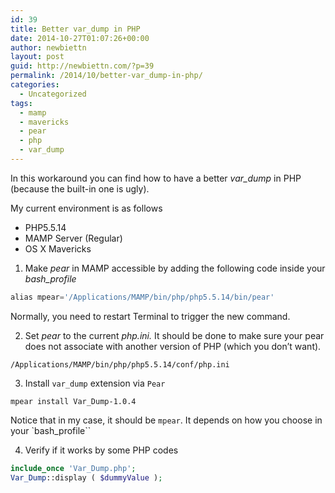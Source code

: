 ```yaml
---
id: 39
title: Better var_dump in PHP
date: 2014-10-27T01:07:26+00:00
author: newbiettn
layout: post
guid: http://newbiettn.com/?p=39
permalink: /2014/10/better-var_dump-in-php/
categories:
  - Uncategorized
tags:
  - mamp
  - mavericks
  - pear
  - php
  - var_dump
---
```

In this workaround you can find how to have a better _var_dump_ in PHP (because the built-in one is ugly).

My current environment is as follows

  * PHP5.5.14
  * MAMP Server (Regular)
  * OS X Mavericks

1. Make _pear_ in MAMP accessible by adding the following code inside your _bash_profile_

``` php
alias mpear='/Applications/MAMP/bin/php/php5.5.14/bin/pear'
```

Normally, you need to restart Terminal to trigger the new command.

2. Set _pear_ to the current _php.ini._ It should be done to make sure your pear does not associate with another version of PHP (which you don&#8217;t want).

```
/Applications/MAMP/bin/php/php5.5.14/conf/php.ini
```

3. Install `var_dump` extension via `Pear`

```
mpear install Var_Dump-1.0.4
```

Notice that in my case, it should be `mpear`. It depends on how you choose in your `bash_profile``

4. Verify if it works by some PHP codes

``` php
include_once 'Var_Dump.php';
Var_Dump::display ( $dummyValue );
```
